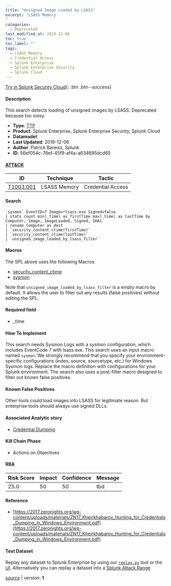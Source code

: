 ```yaml
---
title: "Unsigned Image Loaded by LSASS"
excerpt: "LSASS Memory
"
categories:
  - Deprecated
last_modified_at: 2019-12-06
toc: true
toc_label: ""
tags:
  - LSASS Memory
  - Credential Access
  - Splunk Enterprise
  - Splunk Enterprise Security
  - Splunk Cloud
---
```




[Try in Splunk Security Cloud](https://www.splunk.com/en_us/cyber-security.html){: .btn .btn--success}

#### Description

This search detects loading of unsigned images by LSASS. Deprecated because too noisy.

- **Type**: [TTP](https://github.com/splunk/security_content/wiki/object-Analytic-Types)
- **Product**: Splunk Enterprise, Splunk Enterprise Security, Splunk Cloud
- **Datamodel**: 
- **Last Updated**: 2019-12-06
- **Author**: Patrick Bareiss, Splunk
- **ID**: 56ef054c-76ef-45f9-af4a-a634695dcd65


#### [ATT&CK](https://attack.mitre.org/)

| ID             | Technique        |  Tactic             |
| -------------- | ---------------- |-------------------- |
| [T1003.001](https://attack.mitre.org/techniques/T1003/001/) | LSASS Memory | Credential Access |

#### Search

```
`sysmon` EventID=7 Image=*lsass.exe Signed=false 
| stats count min(_time) as firstTime max(_time) as lastTime by Computer, Image, ImageLoaded, Signed, SHA1 
| rename Computer as dest 
| `security_content_ctime(firstTime)`
| `security_content_ctime(lastTime)` 
| `unsigned_image_loaded_by_lsass_filter` 
```

#### Macros
The SPL above uses the following Macros:
* [security_content_ctime](https://github.com/splunk/security_content/blob/develop/macros/security_content_ctime.yml)
* [sysmon](https://github.com/splunk/security_content/blob/develop/macros/sysmon.yml)

Note that `unsigned_image_loaded_by_lsass_filter` is a empty macro by default. It allows the user to filter out any results (false positives) without editing the SPL.

#### Required field
* _time


#### How To Implement
This search needs Sysmon Logs with a sysmon configuration, which includes EventCode 7 with lsass.exe. This search uses an input macro named `sysmon`. We strongly recommend that you specify your environment-specific configurations (index, source, sourcetype, etc.) for Windows Sysmon logs. Replace the macro definition with configurations for your Splunk environment. The search also uses a post-filter macro designed to filter out known false positives.

#### Known False Positives
Other tools could load images into LSASS for legitimate reason. But enterprise tools should always use signed DLLs.

#### Associated Analytic story
* [Credential Dumping](/stories/credential_dumping)


#### Kill Chain Phase
* Actions on Objectives



#### RBA

| Risk Score  | Impact      | Confidence   | Message      |
| ----------- | ----------- |--------------|--------------|
| 25.0 | 50 | 50 | tbd |




#### Reference

* [https://2017.zeronights.org/wp-content/uploads/materials/ZN17_Kheirkhabarov_Hunting_for_Credentials_Dumping_in_Windows_Environment.pdf](https://2017.zeronights.org/wp-content/uploads/materials/ZN17_Kheirkhabarov_Hunting_for_Credentials_Dumping_in_Windows_Environment.pdf)



#### Test Dataset
Replay any dataset to Splunk Enterprise by using our [`replay.py`](https://github.com/splunk/attack_data#using-replaypy) tool or the [UI](https://github.com/splunk/attack_data#using-ui).
Alternatively you can replay a dataset into a [Splunk Attack Range](https://github.com/splunk/attack_range#replay-dumps-into-attack-range-splunk-server)



[*source*](https://github.com/splunk/security_content/tree/develop/detections/deprecated/unsigned_image_loaded_by_lsass.yml) \| *version*: **1**